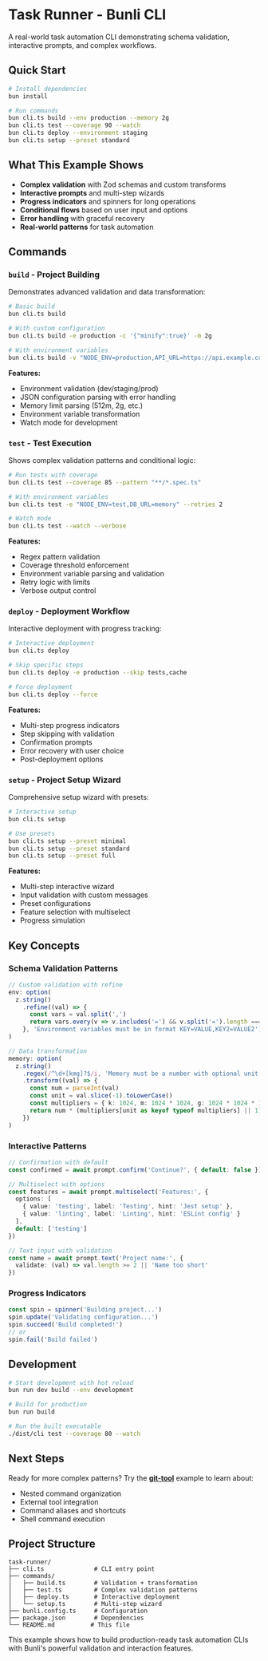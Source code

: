 # Task Runner - Bunli CLI

A real-world task automation CLI demonstrating schema validation, interactive prompts, and complex workflows.

## Quick Start

```bash
# Install dependencies
bun install

# Run commands
bun cli.ts build --env production --memory 2g
bun cli.ts test --coverage 90 --watch
bun cli.ts deploy --environment staging
bun cli.ts setup --preset standard
```

## What This Example Shows

- **Complex validation** with Zod schemas and custom transforms
- **Interactive prompts** and multi-step wizards
- **Progress indicators** and spinners for long operations
- **Conditional flows** based on user input and options
- **Error handling** with graceful recovery
- **Real-world patterns** for task automation

## Commands

### `build` - Project Building
Demonstrates advanced validation and data transformation:

```bash
# Basic build
bun cli.ts build

# With custom configuration
bun cli.ts build -e production -c '{"minify":true}' -m 2g

# With environment variables
bun cli.ts build -v "NODE_ENV=production,API_URL=https://api.example.com"
```

**Features:**
- Environment validation (dev/staging/prod)
- JSON configuration parsing with error handling
- Memory limit parsing (512m, 2g, etc.)
- Environment variable transformation
- Watch mode for development

### `test` - Test Execution
Shows complex validation patterns and conditional logic:

```bash
# Run tests with coverage
bun cli.ts test --coverage 85 --pattern "**/*.spec.ts"

# With environment variables
bun cli.ts test -e "NODE_ENV=test,DB_URL=memory" --retries 2

# Watch mode
bun cli.ts test --watch --verbose
```

**Features:**
- Regex pattern validation
- Coverage threshold enforcement
- Environment variable parsing and validation
- Retry logic with limits
- Verbose output control

### `deploy` - Deployment Workflow
Interactive deployment with progress tracking:

```bash
# Interactive deployment
bun cli.ts deploy

# Skip specific steps
bun cli.ts deploy -e production --skip tests,cache

# Force deployment
bun cli.ts deploy --force
```

**Features:**
- Multi-step progress indicators
- Step skipping with validation
- Confirmation prompts
- Error recovery with user choice
- Post-deployment options

### `setup` - Project Setup Wizard
Comprehensive setup wizard with presets:

```bash
# Interactive setup
bun cli.ts setup

# Use presets
bun cli.ts setup --preset minimal
bun cli.ts setup --preset standard
bun cli.ts setup --preset full
```

**Features:**
- Multi-step interactive wizard
- Input validation with custom messages
- Preset configurations
- Feature selection with multiselect
- Progress simulation

## Key Concepts

### Schema Validation Patterns

```typescript
// Custom validation with refine
env: option(
  z.string()
    .refine((val) => {
      const vars = val.split(',')
      return vars.every(v => v.includes('=') && v.split('=').length === 2)
    }, 'Environment variables must be in format KEY=VALUE,KEY2=VALUE2')
)

// Data transformation
memory: option(
  z.string()
    .regex(/^\d+[kmg]?$/i, 'Memory must be a number with optional unit')
    .transform((val) => {
      const num = parseInt(val)
      const unit = val.slice(-1).toLowerCase()
      const multipliers = { k: 1024, m: 1024 * 1024, g: 1024 * 1024 * 1024 }
      return num * (multipliers[unit as keyof typeof multipliers] || 1)
    })
)
```

### Interactive Patterns

```typescript
// Confirmation with default
const confirmed = await prompt.confirm('Continue?', { default: false })

// Multiselect with options
const features = await prompt.multiselect('Features:', {
  options: [
    { value: 'testing', label: 'Testing', hint: 'Jest setup' },
    { value: 'linting', label: 'Linting', hint: 'ESLint config' }
  ],
  default: ['testing']
})

// Text input with validation
const name = await prompt.text('Project name:', {
  validate: (val) => val.length >= 2 || 'Name too short'
})
```

### Progress Indicators

```typescript
const spin = spinner('Building project...')
spin.update('Validating configuration...')
spin.succeed('Build completed!')
// or
spin.fail('Build failed')
```

## Development

```bash
# Start development with hot reload
bun run dev build --env development

# Build for production
bun run build

# Run the built executable
./dist/cli test --coverage 80 --watch
```

## Next Steps

Ready for more complex patterns? Try the **[git-tool](../git-tool/README.md)** example to learn about:
- Nested command organization
- External tool integration
- Command aliases and shortcuts
- Shell command execution

## Project Structure

```
task-runner/
├── cli.ts              # CLI entry point
├── commands/
│   ├── build.ts        # Validation + transformation
│   ├── test.ts         # Complex validation patterns
│   ├── deploy.ts       # Interactive deployment
│   └── setup.ts        # Multi-step wizard
├── bunli.config.ts     # Configuration
├── package.json        # Dependencies
└── README.md          # This file
```

This example shows how to build production-ready task automation CLIs with Bunli's powerful validation and interaction features.
